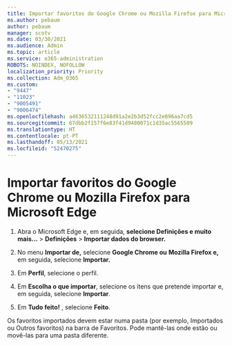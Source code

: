 ```yaml
---
title: Importar favoritos do Google Chrome ou Mozilla Firefox para Microsoft Edge
ms.author: pebaum
author: pebaum
manager: scotv
ms.date: 03/30/2021
ms.audience: Admin
ms.topic: article
ms.service: o365-administration
ROBOTS: NOINDEX, NOFOLLOW
localization_priority: Priority
ms.collection: Adm_O365
ms.custom:
- "9447"
- "11023"
- "9005491"
- "9006474"
ms.openlocfilehash: a4636532111248d91a2e2b3d52fcc2e896aa7cd5
ms.sourcegitcommit: 67dbb2f157f6e83f41d9480071c1d35ac5565509
ms.translationtype: HT
ms.contentlocale: pt-PT
ms.lasthandoff: 05/13/2021
ms.locfileid: "52470275"
---
```

# <a name="import-favorites-from-google-chrome-or-mozilla-firefox-to-microsoft-edge"></a>Importar favoritos do Google Chrome ou Mozilla Firefox para Microsoft Edge

1. Abra o Microsoft Edge e, em seguida, **selecione Definições e muito mais...**  >  **Definições**  >  **Importar dados do browser.**

1. No menu **Importar de,** selecione **Google Chrome ou** **Mozilla Firefox e,** em seguida, selecione **Importar.**

1. Em **Perfil**, selecione o perfil.

1. Em **Escolha o que importar**, selecione os itens que pretende importar e, em seguida, selecione **Importar**.

1. Em **Tudo feito!** , selecione **Feito**.

Os favoritos importados devem estar numa pasta (por exemplo, Importados ou Outros favoritos) na barra de Favoritos. Pode mantê-las onde estão ou movê-las para uma pasta diferente.
